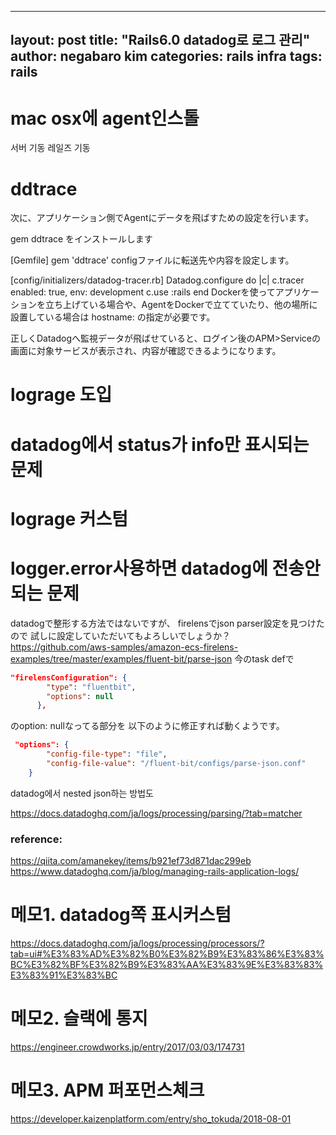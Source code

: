 
---
layout: post
title:  "Rails6.0 datadog로 로그 관리"
author: negabaro kim
categories: rails infra
tags:	rails
---


# mac osx에 agent인스톨

서버 기동
레일즈 기동


# ddtrace

次に、アプリケーション側でAgentにデータを飛ばすための設定を行います。

gem ddtrace をインストールします

[Gemfile]
gem 'ddtrace'
configファイルに転送先や内容を設定します。

[config/initializers/datadog-tracer.rb]
Datadog.configure do |c|
  c.tracer enabled: true, env: development
  c.use :rails
end
Dockerを使ってアプリケーションを立ち上げている場合や、AgentをDockerで立てていたり、他の場所に設置している場合は hostname: の指定が必要です。

正しくDatadogへ監視データが飛ばせていると、ログイン後のAPM>Serviceの画面に対象サービスが表示され、内容が確認できるようになります。

# lograge 도입



# datadog에서 status가 info만 표시되는 문제



# lograge 커스텀



# logger.error사용하면 datadog에 전송안되는 문제

datadogで整形する方法ではないですが、
firelensでjson parser設定を見つけたので
試しに設定していただいてもよろしいでしょうか？
https://github.com/aws-samples/amazon-ecs-firelens-examples/tree/master/examples/fluent-bit/parse-json
今のtask defで

```json
"firelensConfiguration": {
        "type": "fluentbit",
        "options": null
      },
```

のoption: nullなってる部分を
以下のように修正すれば動くようです。

```json
 "options": {
        "config-file-type": "file",
        "config-file-value": "/fluent-bit/configs/parse-json.conf"
    }
```

datadog에서 nested json하는 방법도


https://docs.datadoghq.com/ja/logs/processing/parsing/?tab=matcher



### reference:


https://qiita.com/amanekey/items/b921ef73d871dac299eb
https://www.datadoghq.com/ja/blog/managing-rails-application-logs/

# 메모1. datadog쪽 표시커스텀
https://docs.datadoghq.com/ja/logs/processing/processors/?tab=ui#%E3%83%AD%E3%82%B0%E3%82%B9%E3%83%86%E3%83%BC%E3%82%BF%E3%82%B9%E3%83%AA%E3%83%9E%E3%83%83%E3%83%91%E3%83%BC

# 메모2. 슬랙에 통지


https://engineer.crowdworks.jp/entry/2017/03/03/174731

# 메모3. APM 퍼포먼스체크

https://developer.kaizenplatform.com/entry/sho_tokuda/2018-08-01